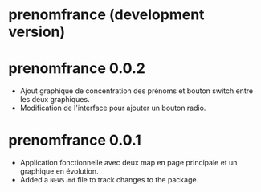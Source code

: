 # prenomfrance (development version)


# prenomfrance 0.0.2
* Ajout graphique de concentration des prénoms et bouton switch entre les deux graphiques.
* Modification de l'interface pour ajouter un bouton radio.

# prenomfrance 0.0.1
* Application fonctionnelle avec deux map en page principale et un graphique en évolution.
* Added a `NEWS.md` file to track changes to the package.
